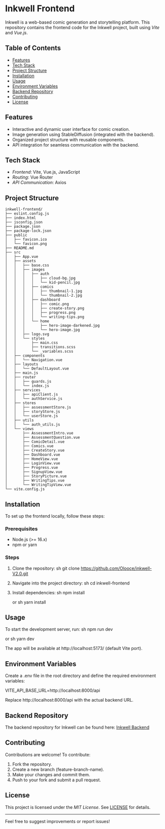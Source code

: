 # Inkwell Frontend

Inkwell is a web-based comic generation and storytelling platform. This repository contains the frontend code for the Inkwell project, built using *Vite* and *Vue.js*.



## Table of Contents
- [Features](#features)
- [Tech Stack](#tech-stack)
- [Project Structure](#project-structure)
- [Installation](#installation)
- [Usage](#usage)
- [Environment Variables](#environment-variables)
- [Backend Repository](#backend-repository)
- [Contributing](#contributing)
- [License](#license)

## Features
- Interactive and dynamic user interface for comic creation.
- Image generation using StableDiffusion (integrated with the backend).
- Organized project structure with reusable components.
- API integration for seamless communication with the backend.

## Tech Stack
- *Frontend*: Vite, Vue.js, JavaScript
- *Routing*: Vue Router
- *API Communication*: Axios

## Project Structure
```
inkwell-frontend/
├── eslint.config.js
├── index.html
├── jsconfig.json
├── package.json
├── package-lock.json
├── public
│   ├── favicon.ico
│   └── favicon.png
├── README.md
├── src
│   ├── App.vue
│   ├── assets
│   │   ├── base.css
│   │   ├── images
│   │   │   ├── auth
│   │   │   │   ├── cloud-bg.jpg
│   │   │   │   └── kid-pencil.jpg
│   │   │   ├── comics
│   │   │   │   ├── thumbnail-1.jpg
│   │   │   │   └── thumbnail-2.jpg
│   │   │   ├── dashboard
│   │   │   │   ├── comic.png
│   │   │   │   ├── create-story.png
│   │   │   │   ├── progress.png
│   │   │   │   └── writing-tips.png
│   │   │   └── home
│   │   │       ├── hero-image-darkened.jpg
│   │   │       └── hero-image.jpg
│   │   ├── logo.svg
│   │   └── styles
│   │       ├── main.css
│   │       ├── transitions.scss
│   │       └── _variables.scss
│   ├── components
│   │   └── Navigation.vue
│   ├── layouts
│   │   └── DefaultLayout.vue
│   ├── main.js
│   ├── router
│   │   ├── guards.js
│   │   └── index.js
│   ├── services
│   │   ├── apiClient.js
│   │   └── authService.js
│   ├── stores
│   │   ├── assessmentStore.js
│   │   ├── storyStore.js
│   │   └── userStore.js
│   ├── utils
│   │   └── auth_utils.js
│   └── views
│       ├── AssessmentIntro.vue
│       ├── AssessmentQuestion.vue
│       ├── ComicDetail.vue
│       ├── Comics.vue
│       ├── CreateStory.vue
│       ├── Dashboard.vue
│       ├── HomeView.vue
│       ├── LoginView.vue
│       ├── Progress.vue
│       ├── SignupView.vue
│       ├── StoryPicture.vue
│       ├── WritingTips.vue
│       └── WritingTipView.vue
└── vite.config.js
```


## Installation
To set up the frontend locally, follow these steps:

### Prerequisites
- Node.js (>= 16.x)
- npm or yarn

### Steps
1. Clone the repository:
   sh
   git clone https://github.com/Olooce/inkwell-V2.0.git
   
2. Navigate into the project directory:
   sh
   cd inkwell-frontend
   
3. Install dependencies:
   sh
   npm install
   
   or
   sh
   yarn install
   

## Usage
To start the development server, run:
sh
npm run dev

or
sh
yarn dev

The app will be available at http://localhost:5173/ (default Vite port).

## Environment Variables
Create a .env file in the root directory and define the required environment variables:

VITE_API_BASE_URL=http://localhost:8000/api

Replace http://localhost:8000/api with the actual backend URL.

## Backend Repository
The backend repository for Inkwell can be found here:
[Inkwell Backend](https://github.com/Olooce/inkwell-backend-V2.0)

## Contributing
Contributions are welcome! To contribute:
1. Fork the repository.
2. Create a new branch (feature-branch-name).
3. Make your changes and commit them.
4. Push to your fork and submit a pull request.

## License
This project is licensed under the *MIT License*. See [LICENSE](LICENSE) for details.

---
Feel free to suggest improvements or report issues!